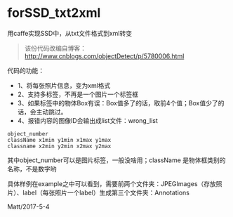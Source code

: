 # forSSD_txt2xml

用caffe实现SSD中，从txt文件格式到xml转变


> 该份代码改编自博客：http://www.cnblogs.com/objectDetect/p/5780006.html


代码的功能：
 - 1、将每张照片信息，变为xml格式
 - 2、支持多标签，不再是一个图片一个标签框
 - 3、如果标签中的物体Box有误：Box值多了的话，取前4个值；Box值少了的话，会主动跳过。
 - 4、报错内容的图像ID会输出成list文件：wrong_list

```
object_number
className x1min y1min x1max y1max
classname x2min y2min x2max y2max
```
其中object_number可以是图片标签，一般没啥用；className 是物体框类别的名称，不是数字哟

具体样例在example之中可以看到，需要前两个文件夹：JPEGImages（存放照片）、label（每张照片一个label）生成第三个文件夹：Annotations

Matt/2017-5-4
